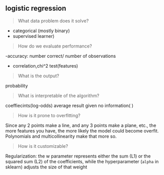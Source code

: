## logistic regression

> What data problem does it solve?

- categorical (mostly binary)
- supervised learner)

> How do we evaluate performance?

-accuracy: number correct/ number of observations
- correlation,chi^2 test(features)

> What is the output?

probability

> What is interpretable of the algorithm?

coeffiecints(log-odds)
average result given no information( )

> How is it prone to overfitting?

Since any 2 points make a line, and any 3 points make a plane, etc., the more features you have, the more likely the model could become overfit. Polynomials and multicollinearity make that more so.

> How is it customizable?

Regularization: the w parameter represents either the sum (L1) or the squared sum (L2) of the coefficients, while the hyperparameter (`alpha` in sklearn) adjusts the size of that weight

